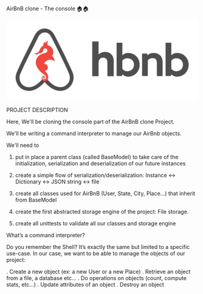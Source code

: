 AirBnB clone - The console 🏠🏠 

![alt text](image-1.png)

PROJECT DESCRIPTION 

Here, We'll be cloning the console part of the AirBnB clone Project.

We'll be writing a command interpreter to manage our AirBnb objects.

We'll need to

1. put in place a parent class (called BaseModel) to take care of the initialization, serialization and deserialization of our future instances

2. create a simple flow of serialization/deserialization: Instance <-> Dictionary <-> JSON string <-> file

3. create all classes used for AirBnB (User, State, City, Place…) that inherit from BaseModel

4. create the first abstracted storage engine of the project: File storage.

5. create all unittests to validate all our classes and storage engine


What’s a command interpreter?

Do you remember the Shell? It’s exactly the same but limited to a specific use-case. In our case, we want to be able to manage the objects of our project:

. Create a new object (ex: a new User or a new Place)
. Retrieve an object from a file, a database etc…
. Do operations on objects (count, compute stats, etc…)
. Update attributes of an object
. Destroy an object
